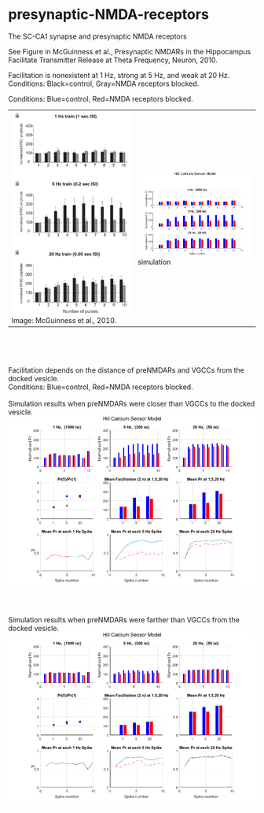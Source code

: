 # presynaptic-NMDA-receptors

The SC-CA1 synapse and presynaptic NMDA receptors

See Figure in McGuinness et al., Presynaptic NMDARs in the Hippocampus Facilitate Transmitter Release at Theta Frequency, Neuron, 2010.

Facilitation is nonexistent at 1 Hz, strong at 5 Hz, and weak at 20 Hz.   Conditions: Black=control, Gray=NMDA receptors blocked.  



Conditions: Blue=control, Red=NMDA receptors blocked. 

<table>
<td>
<img src=./2010-sensor-mcG2010-f10.png width=500 > <br>
Image: McGuinness et al., 2010.
<td><img src=https://github.com/peter-426/presynaptic-NMDA-receptors/blob/main/results/2010-sensor-Hill.png  width=500 > <br>
simulation
</td>	
<!-- <td><img src=https://github.com/peter-426/presynaptic-NMDA-receptors/blob/main/results/1000-sensor-Hill.png  width=500 > </td>
<tr>
<td><img src=https://github.com/peter-426/presynaptic-NMDA-receptors/blob/main/results/200-sensor-Hill.png  width=500 > </td>
<td><img src=https://github.com/peter-426/presynaptic-NMDA-receptors/blob/main/results/50-sensor-Hill.png  width=500 > </td> -->
</table>

<br>
<br>
<br>


Facilitation depends on the distance of preNMDARs and VGCCs from the docked vesicle. <br>
Conditions: Blue=control, Red=NMDA receptors blocked.
<br><br>
Simulation results when preNMDARs were closer than VGCCs to the docked vesicle. 
<br>
<img src=./2000-nmdaR-closer.png width=800 > 

<br><br>
Simulation results when preNMDARs were farther than VGCCs from the docked vesicle. 
<br>
<img src=./2000-nmdaR-farther.png width=800 >



